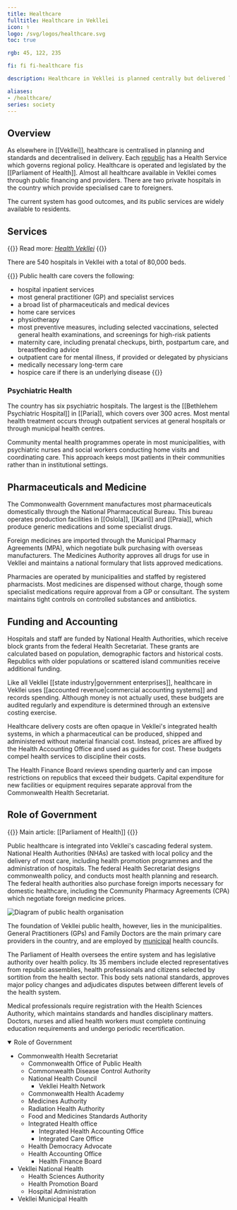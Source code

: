 ```yaml
---
title: Healthcare
fulltitle: Healthcare in Vekllei
icon: ⚕️
logo: /svg/logos/healthcare.svg
toc: true

rgb: 45, 122, 235

fi: fi fi-healthcare fis

description: Healthcare in Vekllei is planned centrally but delivered locally. It provides good outcomes for Vekllei people, and is widely accessible.

aliases:
- /healthcare/
series: society
---
```

## Overview

As elsewhere in [[Vekllei]], <span class="fi fi-healthcare fis"></span> healthcare is centralised in planning and standards and decentralised in delivery. Each [republic](/constituents/) has a Health Service which governs regional policy. Healthcare is operated and legislated by the [[Parliament of Health]]. Almost all healthcare available in Vekllei comes through public financing and providers. There are two private hospitals in the country which provide specialised care to foreigners.

The current system has good outcomes, and its public services are widely available to residents.

## Services

{{<note advice>}}
Read more: *[Health Vekllei](/stories/health/)*
{{</note>}}

There are 540 hospitals in Vekllei with a total of 80,000 beds.

{{<note panel>}}
Public health care covers the following:

* hospital inpatient services
* most general practitioner (GP) and specialist services
* a broad list of pharmaceuticals and medical devices
* home care services
* physiotherapy
* most preventive measures, including selected vaccinations, selected general health examinations, and screenings for high-risk patients
* maternity care, including prenatal checkups, birth, postpartum care, and breastfeeding advice
* outpatient care for mental illness, if provided or delegated by physicians
* medically necessary long-term care
* hospice care if there is an underlying disease
{{</note>}}

### Psychiatric Health

The country has six psychiatric hospitals. The largest is the [[Bethlehem Psychiatric Hospital]] in [[Paria]], which covers over 300 acres. Most mental health treatment occurs through outpatient services at general hospitals or through municipal health centres.

Community mental health programmes operate in most municipalities, with psychiatric nurses and social workers conducting home visits and coordinating care. This approach keeps most patients in their communities rather than in institutional settings.

## Pharmaceuticals and Medicine

The Commonwealth Government manufactures most pharmaceuticals domestically through the National Pharmaceutical Bureau. This bureau operates production facilities in [[Oslola]], [[Kairi]] and [[Praia]], which produce generic medications and some specialist drugs.

Foreign medicines are imported through the Municipal Pharmacy Agreements (MPA), which negotiate bulk purchasing with overseas manufacturers. The Medicines Authority approves all drugs for use in Vekllei and maintains a national formulary that lists approved medications.

Pharmacies are operated by municipalities and staffed by registered pharmacists. Most medicines are dispensed without charge, though some specialist medications require approval from a GP or consultant. The system maintains tight controls on controlled substances and antibiotics.

## Funding and Accounting

Hospitals and staff are funded by National Health Authorities, which receive block grants from the federal Health Secretariat. These grants are calculated based on population, demographic factors and historical costs. Republics with older populations or scattered island communities receive additional funding.

Like all Vekllei [[state industry|government enterprises]], healthcare in Vekllei uses [[accounted revenue|commercial accounting systems]] and records spending. Although money is not actually used, these budgets are audited regularly and expenditure is determined through an extensive costing exercise.

Healthcare delivery costs are often opaque in Vekllei's integrated health systems, in which a pharmaceutical can be produced, shipped and administered without material financial cost. Instead, prices are affixed by the Health Accounting Office and used as guides for cost. These budgets compel health services to discipline their costs.

The Health Finance Board reviews spending quarterly and can impose restrictions on republics that exceed their budgets. Capital expenditure for new facilities or equipment requires separate approval from the Commonwealth Health Secretariat.

## Role of Government

{{<note advice>}}
Main article: [[Parliament of Health]]
{{</note>}}

Public healthcare is integrated into Vekllei's cascading federal system. National Health Authorities (NHAs) are tasked with local policy and the delivery of most care, including health promotion programmes and the administration of hospitals. The federal Health Secretariat designs commonwealth policy, and conducts most health planning and research. The federal health authorities also purchase foreign imports necessary for domestic healthcare, including the Community Pharmacy Agreements (CPA) which negotiate foreign medicine prices.

![Diagram of public health organisation](/svg/diagrams/health.png/ "Diagram of the organisation of public health in Vekllei and its structure")

The foundation of Vekllei public health, however, lies in the municipalities. General Practitioners (GPs) and Family Doctors are the main primary care providers in the country, and are employed by [municipal](/polis/) health councils.

The Parliament of Health oversees the entire system and has legislative authority over health policy. Its 35 members include elected representatives from republic assemblies, health professionals and citizens selected by sortition from the health sector. This body sets national standards, approves major policy changes and adjudicates disputes between different levels of the health system.

Medical professionals require registration with the Health Sciences Authority, which maintains standards and handles disciplinary matters. Doctors, nurses and allied health workers must complete continuing education requirements and undergo periodic recertification.

<details open>
  <summary>Role of Government</summary>

* Commonwealth Health Secretariat
	* Commonwealth Office of Public Health
	* Commonwealth Disease Control Authority
	* National Health Council
		* Vekllei Health Network
	* Commonwealth Health Academy
	* Medicines Authority
	* Radiation Health Authority
	* Food and Medicines Standards Authority
	* Integrated Health office
		* Integrated Health Accounting Office
		* Integrated Care Office
	* Health Democracy Advocate
	* Health Accounting Office
		* Health Finance Board
* Vekllei National Health
	* Health Sciences Authority
	* Health Promotion Board
	* Hospital Administration
* Vekllei Municipal Health
</details>